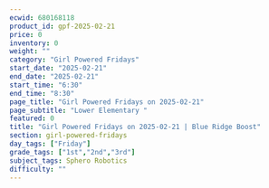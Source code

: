 ```yaml
---
ecwid: 680168118
product_id: gpf-2025-02-21
price: 0
inventory: 0
weight: ""
category: "Girl Powered Fridays"
start_date: "2025-02-21"
end_date: "2025-02-21"
start_time: "6:30"
end_time: "8:30"
page_title: "Girl Powered Fridays on 2025-02-21"
page_subtitle: "Lower Elementary "
featured: 0
title: "Girl Powered Fridays on 2025-02-21 | Blue Ridge Boost"
section: girl-powered-fridays
day_tags: ["Friday"]
grade_tags: ["1st","2nd","3rd"]
subject_tags: Sphero Robotics
difficulty: ""
---
```


